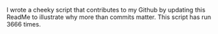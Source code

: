 I wrote a cheeky script that contributes to my Github by updating this ReadMe to illustrate why more than commits matter. This script has run 3666 times.